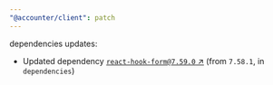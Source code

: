 ```yaml
---
"@accounter/client": patch
---
```

dependencies updates:
  - Updated dependency [`react-hook-form@7.59.0` ↗︎](https://www.npmjs.com/package/react-hook-form/v/7.59.0) (from `7.58.1`, in `dependencies`)
